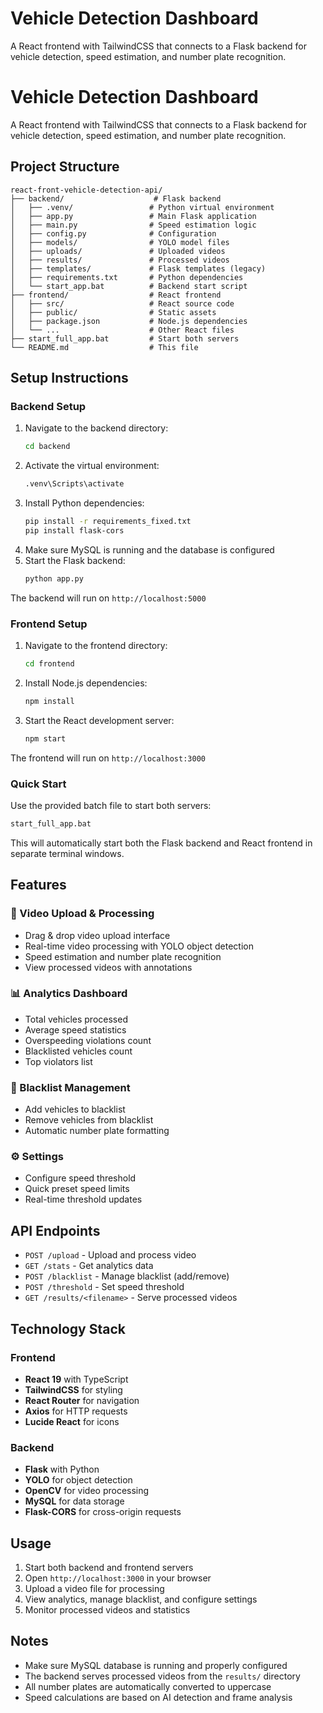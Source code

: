 # Vehicle Detection Dashboard

A React frontend with TailwindCSS that connects to a Flask backend for vehicle detection, speed estimation, and number plate recognition.

# Vehicle Detection Dashboard

A React frontend with TailwindCSS that connects to a Flask backend for vehicle detection, speed estimation, and number plate recognition.

## Project Structure

```
react-front-vehicle-detection-api/
├── backend/                    # Flask backend
│   ├── .venv/                 # Python virtual environment
│   ├── app.py                 # Main Flask application
│   ├── main.py                # Speed estimation logic
│   ├── config.py              # Configuration
│   ├── models/                # YOLO model files
│   ├── uploads/               # Uploaded videos
│   ├── results/               # Processed videos
│   ├── templates/             # Flask templates (legacy)
│   ├── requirements.txt       # Python dependencies
│   └── start_app.bat          # Backend start script
├── frontend/                  # React frontend
│   ├── src/                   # React source code
│   ├── public/                # Static assets
│   ├── package.json           # Node.js dependencies
│   └── ...                    # Other React files
├── start_full_app.bat         # Start both servers
└── README.md                  # This file
```

## Setup Instructions

### Backend Setup

1. Navigate to the backend directory:
   ```bash
   cd backend
   ```
2. Activate the virtual environment:
   ```bash
   .venv\Scripts\activate
   ```
3. Install Python dependencies:
   ```bash
   pip install -r requirements_fixed.txt
   pip install flask-cors
   ```
4. Make sure MySQL is running and the database is configured
5. Start the Flask backend:
   ```bash
   python app.py
   ```

The backend will run on `http://localhost:5000`

### Frontend Setup

1. Navigate to the frontend directory:
   ```bash
   cd frontend
   ```
2. Install Node.js dependencies:
   ```bash
   npm install
   ```
3. Start the React development server:
   ```bash
   npm start
   ```

The frontend will run on `http://localhost:3000`

### Quick Start

Use the provided batch file to start both servers:
```bash
start_full_app.bat
```

This will automatically start both the Flask backend and React frontend in separate terminal windows.

## Features

### 🎥 Video Upload & Processing
- Drag & drop video upload interface
- Real-time video processing with YOLO object detection
- Speed estimation and number plate recognition
- View processed videos with annotations

### 📊 Analytics Dashboard
- Total vehicles processed
- Average speed statistics
- Overspeeding violations count
- Blacklisted vehicles count
- Top violators list

### 🚫 Blacklist Management
- Add vehicles to blacklist
- Remove vehicles from blacklist
- Automatic number plate formatting

### ⚙️ Settings
- Configure speed threshold
- Quick preset speed limits
- Real-time threshold updates

## API Endpoints

- `POST /upload` - Upload and process video
- `GET /stats` - Get analytics data
- `POST /blacklist` - Manage blacklist (add/remove)
- `POST /threshold` - Set speed threshold
- `GET /results/<filename>` - Serve processed videos

## Technology Stack

### Frontend
- **React 19** with TypeScript
- **TailwindCSS** for styling
- **React Router** for navigation
- **Axios** for HTTP requests
- **Lucide React** for icons

### Backend
- **Flask** with Python
- **YOLO** for object detection
- **OpenCV** for video processing
- **MySQL** for data storage
- **Flask-CORS** for cross-origin requests

## Usage

1. Start both backend and frontend servers
2. Open `http://localhost:3000` in your browser
3. Upload a video file for processing
4. View analytics, manage blacklist, and configure settings
5. Monitor processed videos and statistics

## Notes

- Make sure MySQL database is running and properly configured
- The backend serves processed videos from the `results/` directory
- All number plates are automatically converted to uppercase
- Speed calculations are based on AI detection and frame analysis

